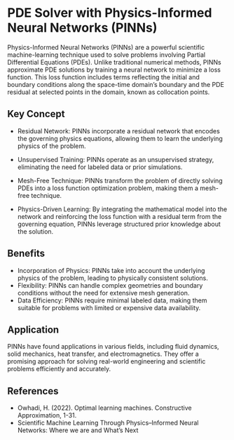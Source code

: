 # PDE Solver with Physics-Informed Neural Networks (PINNs)

Physics-Informed Neural Networks (PINNs) are a powerful scientific machine-learning technique used to solve problems involving Partial Differential Equations (PDEs). Unlike traditional numerical methods, PINNs approximate PDE solutions by training a neural network to minimize a loss function. This loss function includes terms reflecting the initial and boundary conditions along the space-time domain’s boundary and the PDE residual at selected points in the domain, known as collocation points.

## Key Concept

- Residual Network: PINNs incorporate a residual network that encodes the governing physics equations, allowing them to learn the underlying physics of the problem.
    
- Unsupervised Training: PINNs operate as an unsupervised strategy, eliminating the need for labeled data or prior simulations.
    
- Mesh-Free Technique: PINNs transform the problem of directly solving PDEs into a loss function optimization problem, making them a mesh-free technique.
    
- Physics-Driven Learning: By integrating the mathematical model into the network and reinforcing the loss function with a residual term from the governing equation, PINNs leverage structured prior knowledge about the solution.

## Benefits
- Incorporation of Physics: PINNs take into account the underlying physics of the problem, leading to physically consistent solutions.
- Flexibility: PINNs can handle complex geometries and boundary conditions without the need for extensive mesh generation.
- Data Efficiency: PINNs require minimal labeled data, making them suitable for problems with limited or expensive data availability.
## Application 
PINNs have found applications in various fields, including fluid dynamics, solid mechanics, heat transfer, and electromagnetics. They offer a promising approach for solving real-world engineering and scientific problems efficiently and accurately.
## References 
- Owhadi, H. (2022). Optimal learning machines. Constructive Approximation, 1-31.
- Scientific Machine Learning Through Physics–Informed
Neural Networks: Where we are and What’s Next


